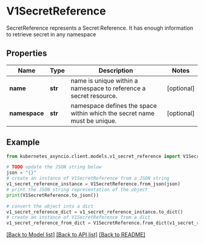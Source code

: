 # V1SecretReference

SecretReference represents a Secret Reference. It has enough information to retrieve secret in any namespace

## Properties

Name | Type | Description | Notes
------------ | ------------- | ------------- | -------------
**name** | **str** | name is unique within a namespace to reference a secret resource. | [optional] 
**namespace** | **str** | namespace defines the space within which the secret name must be unique. | [optional] 

## Example

```python
from kubernetes_asyncio.client.models.v1_secret_reference import V1SecretReference

# TODO update the JSON string below
json = "{}"
# create an instance of V1SecretReference from a JSON string
v1_secret_reference_instance = V1SecretReference.from_json(json)
# print the JSON string representation of the object
print(V1SecretReference.to_json())

# convert the object into a dict
v1_secret_reference_dict = v1_secret_reference_instance.to_dict()
# create an instance of V1SecretReference from a dict
v1_secret_reference_from_dict = V1SecretReference.from_dict(v1_secret_reference_dict)
```
[[Back to Model list]](../README.md#documentation-for-models) [[Back to API list]](../README.md#documentation-for-api-endpoints) [[Back to README]](../README.md)


